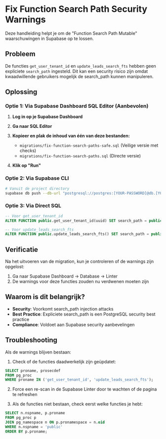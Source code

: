 # Fix Function Search Path Security Warnings

Deze handleiding helpt je om de "Function Search Path Mutable" waarschuwingen in Supabase op te lossen.

## Probleem

De functies `get_user_tenant_id` en `update_leads_search_fts` hebben geen expliciete `search_path` ingesteld. Dit kan een security risico zijn omdat kwaadwillende gebruikers mogelijk de search_path kunnen manipuleren.

## Oplossing

### Optie 1: Via Supabase Dashboard SQL Editor (Aanbevolen)

1. **Log in op je Supabase Dashboard**
2. **Ga naar SQL Editor**
3. **Kopieer en plak de inhoud van één van deze bestanden:**
   - `migrations/fix-function-search-paths-safe.sql` (Veilige versie met checks)
   - `migrations/fix-function-search-paths.sql` (Directe versie)

4. **Klik op "Run"**

### Optie 2: Via Supabase CLI

```bash
# Vanuit de project directory
supabase db push --db-url "postgresql://postgres:[YOUR-PASSWORD]@db.[YOUR-PROJECT-REF].supabase.co:5432/postgres" < migrations/fix-function-search-paths-safe.sql
```

### Optie 3: Via Direct SQL

```sql
-- Voor get_user_tenant_id
ALTER FUNCTION public.get_user_tenant_id(uuid) SET search_path = public;

-- Voor update_leads_search_fts
ALTER FUNCTION public.update_leads_search_fts() SET search_path = public;
```

## Verificatie

Na het uitvoeren van de migration, kun je controleren of de warnings zijn opgelost:

1. Ga naar Supabase Dashboard → Database → Linter
2. De warnings voor deze functies zouden nu verdwenen moeten zijn

## Waarom is dit belangrijk?

- **Security**: Voorkomt search_path injection attacks
- **Best Practice**: Expliciete search_path is een PostgreSQL security best practice
- **Compliance**: Voldoet aan Supabase security aanbevelingen

## Troubleshooting

Als de warnings blijven bestaan:

1. Check of de functies daadwerkelijk zijn geüpdatet:
```sql
SELECT proname, prosecdef 
FROM pg_proc 
WHERE proname IN ('get_user_tenant_id', 'update_leads_search_fts');
```

2. Force een re-scan in de Supabase Linter door te wachten of de pagina te refreshen

3. Als de functies niet bestaan, check eerst welke functies je hebt:
```sql
SELECT n.nspname, p.proname 
FROM pg_proc p
JOIN pg_namespace n ON p.pronamespace = n.oid
WHERE n.nspname = 'public'
ORDER BY p.proname;
```